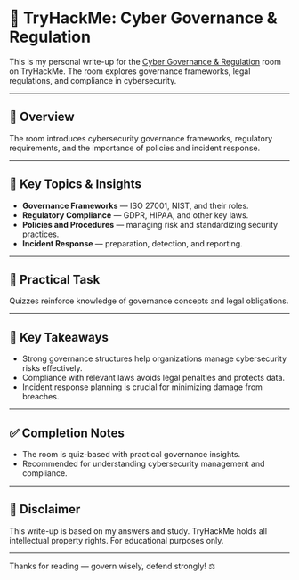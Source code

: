 # 🧱 TryHackMe: Cyber Governance & Regulation

This is my personal write-up for the [Cyber Governance & Regulation](https://tryhackme.com/room/cybergovernanceregulation) room on TryHackMe. The room explores governance frameworks, legal regulations, and compliance in cybersecurity.

---

## 📘 Overview

The room introduces cybersecurity governance frameworks, regulatory requirements, and the importance of policies and incident response.

---

## 🔗 Key Topics & Insights

- **Governance Frameworks** — ISO 27001, NIST, and their roles.  
- **Regulatory Compliance** — GDPR, HIPAA, and other key laws.  
- **Policies and Procedures** — managing risk and standardizing security practices.  
- **Incident Response** — preparation, detection, and reporting.

---

## 🧪 Practical Task

Quizzes reinforce knowledge of governance concepts and legal obligations.

---

## 📝 Key Takeaways

- Strong governance structures help organizations manage cybersecurity risks effectively.  
- Compliance with relevant laws avoids legal penalties and protects data.  
- Incident response planning is crucial for minimizing damage from breaches.

---

## ✅ Completion Notes

- The room is quiz-based with practical governance insights.  
- Recommended for understanding cybersecurity management and compliance.

---

## 📜 Disclaimer

This write-up is based on my answers and study. TryHackMe holds all intellectual property rights. For educational purposes only.

---

Thanks for reading — govern wisely, defend strongly! ⚖️
